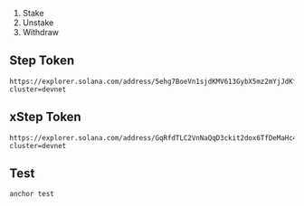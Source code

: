 1. Stake
2. Unstake
3. Withdraw

## Step Token

```
https://explorer.solana.com/address/5ehg7BoeVn1sjdKMV613GybX5mz2mYjJdKfZWrpz3CHb?cluster=devnet
```
## xStep Token
```
https://explorer.solana.com/address/GqRfdTLC2VnNaQqD3ckit2dox6TfDeMaHc4MM9F5mJAF?cluster=devnet
```

## Test

```
anchor test
```